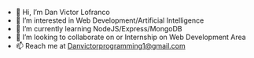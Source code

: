 - 👋 Hi, I’m Dan Victor Lofranco
- 👀 I’m interested in Web Development/Artificial Intelligence
- 🌱 I’m currently learning NodeJS/Express/MongoDB
- 💞️ I’m looking to collaborate on or Internship on Web Development Area
- 📫 Reach me at Danvictorprogramming1@gmail.com

<!---
Danvictorgithub/Danvictorgithub is a ✨ special ✨ repository because its `README.md` (this file) appears on your GitHub profile.
You can click the Preview link to take a look at your changes.
--->
